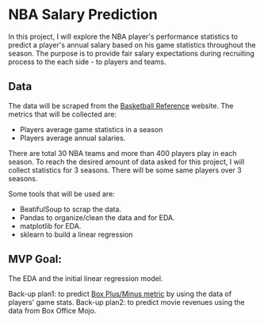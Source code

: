 # NBA Salary Prediction

In this project, I will explore the NBA player's performance statistics to predict a player's annual salary based on his game statistics throughout the season. The purpose is to 
provide fair salary expectations during recruiting process to the each side -  to players and teams.

## Data 
The data will be scraped from the [Basketball Reference](https://www.basketball-reference.com/) website. The metrics that will be collected are: 
- Players average game statistics in a season
- Players average annual salaries.

There are total 30 NBA teams and more than 400 players play in each season. To reach the desired amount of data asked for this project, I will collect statistics for 3 seasons. 
There will be some same players over 3 seasons.

Some tools that will be used are:
- BeatifulSoup to scrap the data.
- Pandas to organize/clean the data and for EDA.
- matplotlib for EDA.
- sklearn to build a linear regression

##  MVP Goal:
The EDA and the initial linear regression model. 

Back-up plan1: to predict [Box Plus/Minus metric](https://www.basketball-reference.com/about/bpm2.html) by using the data of players' game stats. 
Back-up plan2: to predict movie revenues using the data from Box Office Mojo.
